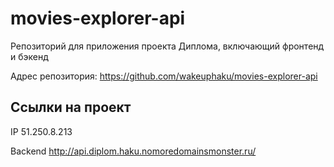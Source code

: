 # movies-explorer-api

Репозиторий для приложения проекта Диплома, включающий фронтенд и бэкенд

Адрес репозитория: https://github.com/wakeuphaku/movies-explorer-api

## Ссылки на проект

IP 51.250.8.213

Backend http://api.diplom.haku.nomoredomainsmonster.ru/
